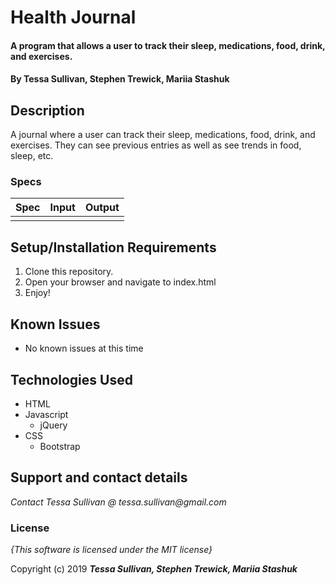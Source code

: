 # Health Journal

#### A program that allows a user to track their sleep, medications, food, drink, and exercises.

#### By **Tessa Sullivan, Stephen Trewick, Mariia Stashuk**

## Description

A journal where a user can track their sleep, medications, food, drink, and exercises.  They can see previous entries as well as see trends in food, sleep, etc.

### Specs
| Spec | Input | Output |
| :-------------     | :------------- | :------------- |
| |  ||



## Setup/Installation Requirements

1. Clone this repository.
2. Open your browser and navigate to index.html
3. Enjoy!



## Known Issues
* No known issues at this time

## Technologies Used

* HTML
* Javascript
  * jQuery
* CSS
  * Bootstrap

## Support and contact details

_Contact Tessa Sullivan @ tessa.sullivan@gmail.com_

### License

*{This software is licensed under the MIT license}*

Copyright (c) 2019 **_Tessa Sullivan, Stephen Trewick, Mariia Stashuk_**
